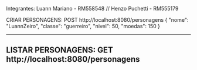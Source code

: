 Integrantes: Luann Mariano - RM558548  //  Henzo Puchetti - RM555179

CRIAR PERSONAGENS: POST http://localhost:8080/personagens
{
        "nome": "LuannZeiro",
        "classe": "guerreiro",
        "nivel": 50,
        "moedas": 150
    }

---------------------------------------------------------------------
LISTAR PERSONAGENS: GET http://localhost:8080/personagens
---------------------------------------------------------------------


